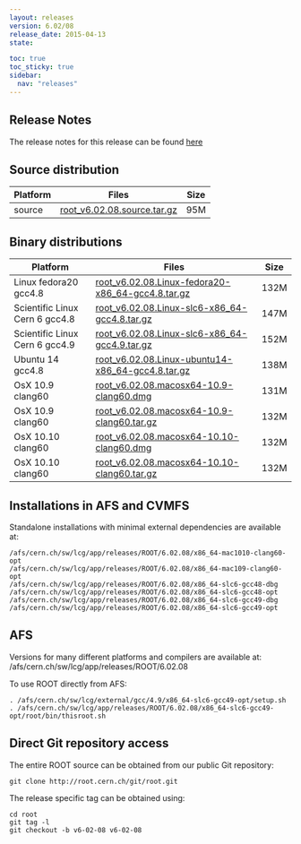 ```yaml
---
layout: releases
version: 6.02/08
release_date: 2015-04-13
state:

toc: true
toc_sticky: true
sidebar:
  nav: "releases"
---
```



## Release Notes

The release notes for this release can be found [here](https://root.cern.ch/root-version-v6-02-00-patch-release-notes)

## Source distribution

| Platform       | Files | Size |
|-----------|-------|-----|
| source | [root_v6.02.08.source.tar.gz](https://root.cern.ch/download/root_v6.02.08.source.tar.gz) |  95M |


## Binary distributions

| Platform       | Files | Size |
|-----------|-------|-----|
| Linux fedora20 gcc4.8 | [root_v6.02.08.Linux-fedora20-x86_64-gcc4.8.tar.gz](https://root.cern.ch/download/root_v6.02.08.Linux-fedora20-x86_64-gcc4.8.tar.gz) | 132M |
| Scientific Linux Cern 6 gcc4.8 | [root_v6.02.08.Linux-slc6-x86_64-gcc4.8.tar.gz](https://root.cern.ch/download/root_v6.02.08.Linux-slc6-x86_64-gcc4.8.tar.gz) | 147M |
| Scientific Linux Cern 6 gcc4.9 | [root_v6.02.08.Linux-slc6-x86_64-gcc4.9.tar.gz](https://root.cern.ch/download/root_v6.02.08.Linux-slc6-x86_64-gcc4.9.tar.gz) | 152M |
| Ubuntu 14 gcc4.8 | [root_v6.02.08.Linux-ubuntu14-x86_64-gcc4.8.tar.gz](https://root.cern.ch/download/root_v6.02.08.Linux-ubuntu14-x86_64-gcc4.8.tar.gz) | 138M |
| OsX 10.9 clang60 | [root_v6.02.08.macosx64-10.9-clang60.dmg](https://root.cern.ch/download/root_v6.02.08.macosx64-10.9-clang60.dmg) | 131M |
| OsX 10.9 clang60 | [root_v6.02.08.macosx64-10.9-clang60.tar.gz](https://root.cern.ch/download/root_v6.02.08.macosx64-10.9-clang60.tar.gz) | 132M |
| OsX 10.10 clang60 | [root_v6.02.08.macosx64-10.10-clang60.dmg](https://root.cern.ch/download/root_v6.02.08.macosx64-10.10-clang60.dmg) | 132M |
| OsX 10.10 clang60 | [root_v6.02.08.macosx64-10.10-clang60.tar.gz](https://root.cern.ch/download/root_v6.02.08.macosx64-10.10-clang60.tar.gz) | 132M |



## Installations in AFS and CVMFS
Standalone installations with minimal external dependencies are available at:
~~~
/afs/cern.ch/sw/lcg/app/releases/ROOT/6.02.08/x86_64-mac1010-clang60-opt
/afs/cern.ch/sw/lcg/app/releases/ROOT/6.02.08/x86_64-mac109-clang60-opt
/afs/cern.ch/sw/lcg/app/releases/ROOT/6.02.08/x86_64-slc6-gcc48-dbg
/afs/cern.ch/sw/lcg/app/releases/ROOT/6.02.08/x86_64-slc6-gcc48-opt
/afs/cern.ch/sw/lcg/app/releases/ROOT/6.02.08/x86_64-slc6-gcc49-dbg
/afs/cern.ch/sw/lcg/app/releases/ROOT/6.02.08/x86_64-slc6-gcc49-opt
~~~

## AFS
Versions for many different platforms and compilers are available at:
/afs/cern.ch/sw/lcg/app/releases/ROOT/6.02.08

To use ROOT directly from AFS:
~~~
. /afs/cern.ch/sw/lcg/external/gcc/4.9/x86_64-slc6-gcc49-opt/setup.sh
. /afs/cern.ch/sw/lcg/app/releases/ROOT/6.02.08/x86_64-slc6-gcc49-opt/root/bin/thisroot.sh
~~~

## Direct Git repository access
The entire ROOT source can be obtained from our public Git repository:

~~~
git clone http://root.cern.ch/git/root.git
~~~
The release specific tag can be obtained using:
~~~
cd root
git tag -l
git checkout -b v6-02-08 v6-02-08
~~~
